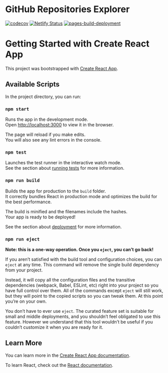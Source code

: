 # GitHub Repositories Explorer

[![codecov](https://codecov.io/gh/brijesh-pant/github-repositories-explorer/branch/main/graph/badge.svg?token=HSWHTETH4U)](https://codecov.io/gh/brijesh-pant/github-repositories-explorer)
[![Netlify Status](https://api.netlify.com/api/v1/badges/3f4229b4-75a9-482f-a675-7858873d3a01/deploy-status)](https://app.netlify.com/sites/capable-crostata-90a9f7/deploys)
[![pages-build-deployment](https://github.com/brijesh-pant/github-repositories-explorer/actions/workflows/pages/pages-build-deployment/badge.svg)](https://github.com/brijesh-pant/github-repositories-explorer/actions/workflows/pages/pages-build-deployment)

# Getting Started with Create React App

This project was bootstrapped with [Create React App](https://github.com/facebook/create-react-app).

## Available Scripts

In the project directory, you can run:

### `npm start`

Runs the app in the development mode.\
Open [http://localhost:3000](http://localhost:3000) to view it in the browser.

The page will reload if you make edits.\
You will also see any lint errors in the console.

### `npm test`

Launches the test runner in the interactive watch mode.\
See the section about [running tests](https://facebook.github.io/create-react-app/docs/running-tests) for more information.

### `npm run build`

Builds the app for production to the `build` folder.\
It correctly bundles React in production mode and optimizes the build for the best performance.

The build is minified and the filenames include the hashes.\
Your app is ready to be deployed!

See the section about [deployment](https://facebook.github.io/create-react-app/docs/deployment) for more information.

### `npm run eject`

**Note: this is a one-way operation. Once you `eject`, you can’t go back!**

If you aren’t satisfied with the build tool and configuration choices, you can `eject` at any time. This command will remove the single build dependency from your project.

Instead, it will copy all the configuration files and the transitive dependencies (webpack, Babel, ESLint, etc) right into your project so you have full control over them. All of the commands except `eject` will still work, but they will point to the copied scripts so you can tweak them. At this point you’re on your own.

You don’t have to ever use `eject`. The curated feature set is suitable for small and middle deployments, and you shouldn’t feel obligated to use this feature. However we understand that this tool wouldn’t be useful if you couldn’t customize it when you are ready for it.

## Learn More

You can learn more in the [Create React App documentation](https://facebook.github.io/create-react-app/docs/getting-started).

To learn React, check out the [React documentation](https://reactjs.org/).
